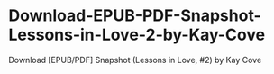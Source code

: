 # Download-EPUB-PDF-Snapshot-Lessons-in-Love-2-by-Kay-Cove
Download [EPUB/PDF] Snapshot (Lessons in Love, #2) by Kay Cove
